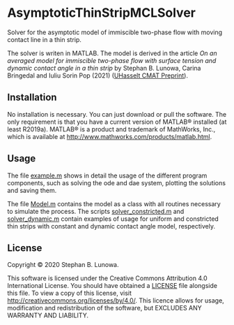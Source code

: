 # AsymptoticThinStripMCLSolver

Solver for the asymptotic model of immiscible two-phase flow with moving contact line in a thin strip.

The solver is writen in MATLAB. The model is derived in the article *On an averaged model for immiscible two-phase
flow with surface tension and dynamic contact angle in a thin strip* by Stephan B. Lunowa, Carina Bringedal and
Iuliu Sorin Pop (2021) ([UHasselt CMAT Preprint](http://www.uhasselt.be/Documents/CMAT/Preprints/2020/UP2006.pdf)).
<!-- TODO extend description -->

## Installation

No installation is necessary.
You can just download or pull the software.
The only requirement is that you have a current version of MATLAB&reg; installed (at least R2019a).
MATLAB&reg; is a product and trademark of MathWorks, Inc., which is available at <http://www.mathworks.com/products/matlab.html>.

## Usage

The file [example.m](example.m) shows in detail the usage of the different program components,
such as solving the ode and dae system, plotting the solutions and saving them.

The file [Model.m](Model.m) contains the model as a class with all routines necessary to simulate the process.
The scripts [solver_constricted.m](solver_constricted.m) and [solver_dynamic.m](solver_dynamic.m)
contain examples of usage for uniform and constricted thin strips with constant and dynamic contact angle model, respectively.
<!-- TODO extend description -->

## License

Copyright &copy; 2020 Stephan B. Lunowa.

This software is licensed under the Creative Commons Attribution 4.0 International License.
You should have obtained a [LICENSE](LICENSE) file alongside this file.
To view a copy of this license, visit <http://creativecommons.org/licenses/by/4.0/>.
This licence allows for usage, modification and redistribution of the software, but EXCLUDES ANY WARRANTY AND LIABILITY.
